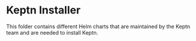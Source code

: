 # Keptn Installer

This folder contains different Helm charts that are maintained by the Keptn team and are needed to install Keptn.
